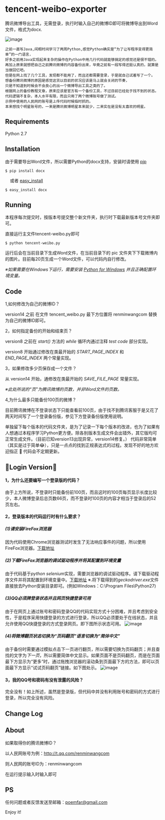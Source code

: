 tencent-weibo-exporter
======================
腾讯微博导出工具，无需登录，执行时输入自己的微博ID即可将微博导出到Word文件，格式为docx.

![image](https://github.com/coolcooldool/tencent-weibo-exporter/blob/master/images/logo.jpg)

    之前一直写Java,闲暇时间学习了两周Python,感觉Python确实是“为了让写程序变得更简单”的一门语言，
    好多之前用Java实现起来复杂的操作在Python中用几行代码就能够搞定的感觉还是很不错的。
    再加上原来就想把自己之前腾讯微博的内容备份出来，毕竟之前有一段写得还挺认真的，就算是当做回忆吧。
    但是在网上找了几个工具，发现都不能用了，而且还都需要登录，于是就自己试着写了一个。
    想备份腾讯微博的原因是感觉这货以目前的状况应该是马上就会关闭的节奏，
    只是不知道到时候会不会良心的出一个微博导出工具之类的了。
    根据网上的备份教程文章，原来应该是官方有一个备份工具，不过目前已经处于找不到的状态。
    代码逻辑不复杂，本人水平有限，而且只用了两个微博账号做了测试。
    示例中使用的人民网的账号是上传代码时候临时抓的。
    本来想找个明星账号的，一来是腾讯微博明星本来就少，二来实在是没有太喜欢的明星。

Requirements
------------
Python 2.7

Installation
------------
由于需要导出Word文件，所以需要Python的docx支持，安装时请使用 [pip](http://www.pip-installer.org/)

    $ pip install docx
    
或者 [easy_install](http://peak.telecommunity.com/DevCenter/EasyInstall)

    $ easy_install docx
    
Running
-------
本程序每次提交时，按版本号提交整个新文件夹，执行时下载最新版本号文件夹即可。

直接运行主文件tencent-weibo.py即可

    $ python tencent-weibo.py


运行后会在当前目录下生成Word文件，在当前目录下的 pic 文件夹下下载微博内的图片。目前每20页生成一个Word文件，可以代码内自行修改。

*※如果需要在Windows下运行，需要安装 [Python for Windows](https://www.python.org/downloads/) 并且正确配置环境变量。*

Code
----
1,如何修改为自己的微博ID？

version14 之前 在文件 tencent_weibo.py 最下方位置将 renminwangcom 替换为自己的微博ID即可。

2，如何指定备份的开始和结束页？

version8 之前在 *start()* 方法的 *while* 循环内通过注释 *test code* 部分实现。

version8 开始通过修改在类最开始的 *START_PAGE_INDEX* 和 *END_PAGE_INDEX* 两个常量实现。

3，如果修改多少页保存成一个文件？

从 version14 开始，通修改在类最开始的 *SAVE_FILE_PAGE* 常量实现。

*※此处所说的“页”为腾讯微博的页数，并非Word文件的页数。*

4,为什么最多只能备份100页的微博？

目前腾讯微博在不登录状态下只能查看前100页，由于找不到腾讯客服于是又花了两天时间写了一个登录备份版，参见下方登录备份版使用说明。

单独留下每个版本的代码文件夹，是为了记录一下每个版本的改进，也为了如果有人想通过本程序学习Python更方便。除各别版本生成文件会出错外，其它版均可正常生成文件。（目前已知version13出现异常，version14修复。）
代码非常简单（其实是过于简单:joy:），只是一点点的找到正规表达式的过程。发现不好的地方欢迎指正 :two_men_holding_hands: 代码会不定期更新。

:triangular_flag_on_post:Login Version:triangular_flag_on_post:
---------
#### 1，为什么还要编写一个登录版的代码？

由于上方所说，不登录时只能备份前100页，而且这时的100页每页显示长度比较少，本人微博登录后总页数66页，而不登录时100页的内容才相当于登录后的52页左右。

#### 2，登录版本的代码运行时有什么要求？

##### (1)请安装FireFox浏览器

因为代码使用Chrome浏览器测试时发生了无法响应事件的问题，所以使用FireFox浏览器。[下载地址](https://www.mozilla.org/)

##### (2)下载FireFox浏览器的调试驱动程序并将其配置到环境变量

由于代码基于*python selenium*实现，需要浏览器的调试驱动程序。请下载驱动程序文件并将其配置到环境变量中。[下载地址](https://github.com/mozilla/geckodriver/releases)
※.将下载得到的*geckodriver.exe*文件直接放去Python安装目录即可。(例如Windows：C:\Program Files\Python27)

##### (3)QQ必须牌登录状态并且网页快捷登录可用

由于在网页上通过账号和密码登录QQ的代码实现方式十分困难，并且考虑到安全性，于是程序采用快捷登录的方式进行登录，所以QQ必须要处于在线状态，并且允许使用QQ快捷登录的方式登录网页。即下图所示状态可用。
![image](https://github.com/coolcooldool/tencent-weibo-exporter/blob/master/images/login.jpg)

##### (4)将微博翻页状态切换为“页码翻页”语言切换为“简体中文”

由于备份时需要通过模拟点击下一页进行翻页，所以需要切换为页码翻页；并且查找的文字为*下一页*，所以需要简体中文显示。如果页面不是页码翻页，而是在页面最下方显示为“更多”时，通过拖拽浏览器的滚动条到页面最下方的方法，即可以页面最下方显示“试试页码翻页”链接。如下图处示。
![image](https://github.com/coolcooldool/tencent-weibo-exporter/blob/master/images/footer.png)

#### 3，我的QQ号和密码有没有泄露的风险？

完全没有！如上所述，虽然是登录版，但代码中并没有利用账号和密码的方式进行登录，所以完全没有风险。

Change Log
----------

About
-----
如果取得你的腾讯微博ID？

以人民网账号为例：http://t.qq.com/renminwangcom

则人民网的账号ID为：renminwangcom

在运行提示输入时输入即可

PS
-------
任何问题或者反馈发送至邮箱：poemfar@gmail.com

Enjoy it!
